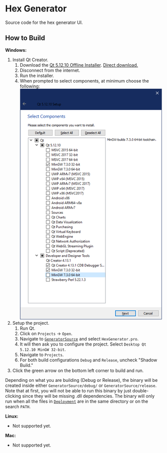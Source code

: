 # Hex Generator

Source code for the hex generator UI.

## How to Build

**Windows:**

1. Install Qt Creator.
    1. Download the [Qt 5.12.10 Offline Installer](https://www.qt.io/offline-installers). [Direct download.](http://download.qt.io/official_releases/qt/5.12/5.12.10/qt-opensource-windows-x86-5.12.10.exe)
    2. Disconnect from the internet.
    3. Run the installer.
    4. When prompted to select components, at minimum choose the following: ![](Qt-Install-Settings.png)
2. Setup the project.
    1. Run Qt.
    2. Click on `Projects` -> `Open`.
    3. Navigate to [`GeneratorSource`](../GeneratorSource) and select `HexGenerator.pro`.
    4. It will then ask you to configure the project. Select `Desktop Qt 5.12.10 MinGW 32-bit`.
    5. Navigate to `Projects`.
    6. For both build configurations `Debug` and `Release`, uncheck "Shadow Build."
3. Click the green arrow on the bottom left corner to build and run.

Depending on what you are building (Debug or Release), the binary will be created inside either `GeneratorSource/debug/` or `GeneratorSource/release`. Note that at first, you will not be able to run this binary by just double-clicking since they will be missing .dll dependencies. The binary will only run when all the files in [`Deployment`](../Deployment) are in the same directory or on the search `PATH`.

**Linux:**
 - Not supported yet.
 

**Mac:**
 - Not supported yet.
